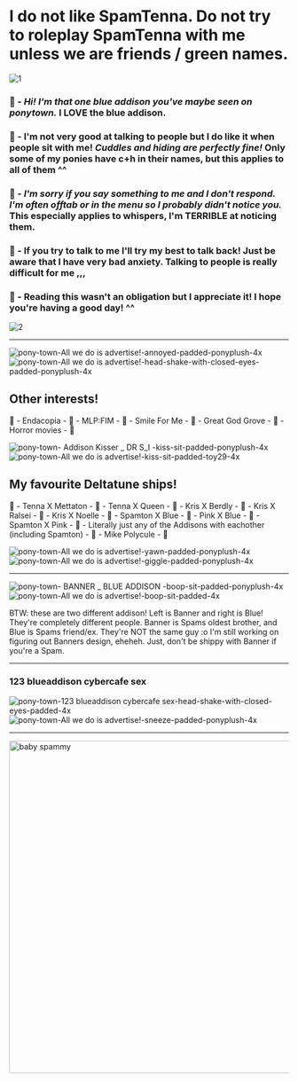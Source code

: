 
# I do not like SpamTenna. Do not try to roleplay SpamTenna with me unless we are friends / green names. 

![1](https://github.com/user-attachments/assets/e4cf060c-e180-40d7-963c-e54bc4551458)

### 💙 - ***Hi! I'm that one blue addison you've maybe seen on ponytown.*** I LOVE the blue addison.
### 🩷 - I'm not very good at talking to people but I do like it when people sit with me! *Cuddles and hiding are perfectly fine!* Only some of my ponies have c+h in their names, but this applies to all of them ^^ 
### 🧡 - ***I'm sorry if you say something to me and I don't respond. ***I'm often offtab or in the menu*** so I probably didn't notice you.*** This especially applies to whispers, I'm TERRIBLE at noticing them. 
### 💛 - If you try to talk to me I'll try my best to talk back! Just be aware that I have very bad anxiety. Talking to people is really difficult for me ,,, 
### 🤍 - Reading this wasn't an obligation but I appreciate it! I hope you're having a good day! ^^ 

![2](https://github.com/user-attachments/assets/8557eece-1810-4251-8441-62dae32fe375)

-------

![pony-town-_All we do is advertise!_-annoyed-padded-ponyplush-4x](https://github.com/user-attachments/assets/190fd820-40ae-4fb5-9038-c8a7ca4ca67d)
![pony-town-_All we do is advertise!_-head-shake-with-closed-eyes-padded-ponyplush-4x](https://github.com/user-attachments/assets/d80d424c-fb3c-48da-ae30-d89c5e1b9e75)


## Other interests!
💙 - Endacopia -
🩷 - MLP:FIM -
💙 - Smile For Me -
🩷 - Great God Grove -
💙 - Horror movies - 🩷


  ![pony-town-  Addison Kisser _ DR S_I  -kiss-sit-padded-ponyplush-4x](https://github.com/user-attachments/assets/9ace1c96-6c1d-4fdc-9e3c-f9e15f1f62a4)
![pony-town-_All we do is advertise!_-kiss-sit-padded-toy29-4x](https://github.com/user-attachments/assets/7bb53b02-b136-4d49-b45e-3558ec315732)


## My favourite Deltatune ships!
🧡 - Tenna X Mettaton -
💛 - Tenna X Queen -
🧡 - Kris X Berdly -
💛 - Kris X Ralsei -
🧡 - Kris X Noelle -
💛 - Spamton X Blue -
🧡 - Pink X Blue -
💛 - Spamton X Pink -
🧡 - Literally just any of the Addisons with eachother (including Spamton) -
💛 - Mike Polycule - 🧡


![pony-town-_All we do is advertise!_-yawn-padded-ponyplush-4x](https://github.com/user-attachments/assets/5e0f3237-8308-4bd7-8c00-a37806852b28)
![pony-town-_All we do is advertise!_-giggle-padded-ponyplush-4x](https://github.com/user-attachments/assets/d5ddfe73-aa62-41e9-9104-2c79015af8bb)


------

![pony-town-  BANNER _ BLUE ADDISON  -boop-sit-padded-ponyplush-4x](https://github.com/user-attachments/assets/c5b421cd-8637-41f8-8105-ad60bc77c4ce)
![pony-town-_All we do is advertise!_-boop-sit-padded-4x](https://github.com/user-attachments/assets/a0914bc7-78c9-452e-be43-de7c2d41d31c)

BTW: these are two different addison! Left is Banner and right is Blue! They're completely different people. 
Banner is Spams oldest brother, and Blue is Spams friend/ex. They're NOT the same guy :o I'm still working on figuring out Banners design, eheheh. Just, don't be shippy with Banner if you're a Spam.

------

### 123 blueaddison cybercafe sex


![pony-town-123 blueaddison cybercafe sex-head-shake-with-closed-eyes-padded-4x](https://github.com/user-attachments/assets/508c5bab-e185-4279-af4e-038a147b6de1)
![pony-town-_All we do is advertise!_-sneeze-padded-ponyplush-4x](https://github.com/user-attachments/assets/b2119440-fd20-41a4-9513-7857cbf47ddd)

------

<img width="600" height="600" alt="baby spammy" src="https://github.com/user-attachments/assets/ad2bf0f0-0e7c-46d4-a6c4-d46e5e7710f3" />



